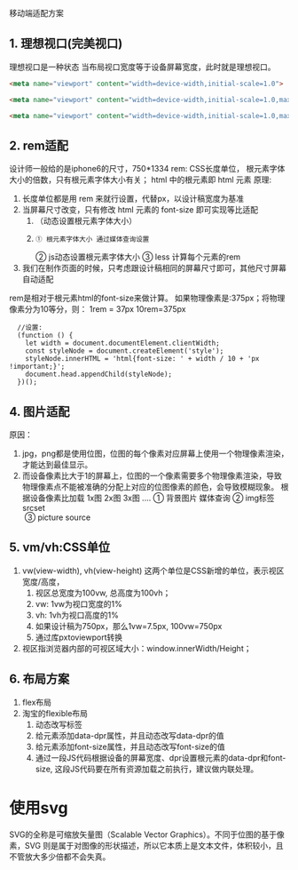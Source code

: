 移动端适配方案
## 1. 理想视口(完美视口)
理想视口是一种状态
当布局视口宽度等于设备屏幕宽度，此时就是理想视口。 
````html
<meta name="viewport" content="width=device-width,initial-scale=1.0">

<meta name="viewport" content="width=device-width,initial-scale=1.0,maximum-scale=1.0,minimum-scale=1.0,user-scalable=no">

<meta name="viewport" content="width=device-width,initial-scale=1.0,maximum-scale=1.0,minimum-scale=1.0,user-scalable=no,viewport-fit:cover">
````
## 2. rem适配
设计师一般给的是iphone6的尺寸，750*1334
rem: CSS长度单位， 根元素字体大小的倍数，只有根元素字体大小有关； 
      html 中的根元素即 html 元素
原理:
  1. 长度单位都是用 rem 来就行设置，代替px，以设计稿宽度为基准
  2. 当屏幕尺寸改变，只有修改 html 元素的 font-size 即可实现等比适配
     1. （动态设置根元素字体大小）
     2. 	① 根元素字体大小 通过媒体查询设置
          ② js动态设置根元素字体大小
          ③ less 计算每个元素的rem
  3. 我们在制作页面的时候，只考虑跟设计稿相同的屏幕尺寸即可，其他尺寸屏幕自动适配
  
rem是相对于根元素html的font-size来做计算。
如果物理像素是:375px；将物理像素分为10等分，则：
1rem = 37px  10rem=375px

```
  //设置:
  (function () {
    let width = document.documentElement.clientWidth;
    const styleNode = document.createElement('style');
    styleNode.innerHTML = 'html{font-size: ' + width / 10 + 'px  !important;}';
    document.head.appendChild(styleNode);
  })();
```

## 4. 图片适配
原因：
  1. jpg，png都是使用位图，位图的每个像素对应屏幕上使用一个物理像素渲染，才能达到最佳显示。
  2. 而设备像素比大于1的屏幕上，位图的一个像素需要多个物理像素渲染，导致物理像素点不能被准确的分配上对应的位图像素的颜色，会导致模糊现象。
根据设备像素比加载 1x图 2x图 3x图 ....
	① 背景图片 媒体查询
	② img标签 srcset  
      <img srcset>
	③ picture source  
      <picture> <source>
 

## 5. vm/vh:CSS单位
1. vw(view-width), vh(view-height) 这两个单位是CSS新增的单位，表示视区宽度/高度，
   1. 视区总宽度为100vw, 总高度为100vh；
   2. vw: 1vw为视口宽度的1%
   3. vh: 1vh为视口高度的1%
   4. 如果设计稿为750px，那么1vw=7.5px, 100vw=750px
   5. 通过库pxtoviewport转换
2. 视区指浏览器内部的可视区域大小：window.innerWidth/Height；

## 6. 布局方案
  1. flex布局
  2. 淘宝的flexible布局
     1. 动态改写<meta name="viewport">标签
     2. 给<html>元素添加data-dpr属性，并且动态改写data-dpr的值
     3. 给<html>元素添加font-size属性，并且动态改写font-size的值
     4. 通过一段JS代码根据设备的屏幕宽度、dpr设置根元素的data-dpr和font-size, 这段JS代码要在所有资源加载之前执行，建议做内联处理。



# 使用svg
SVG的全称是可缩放矢量图（Scalable Vector Graphics）。不同于位图的基于像素，SVG 则是属于对图像的形状描述，所以它本质上是文本文件，体积较小，且不管放大多少倍都不会失真。

